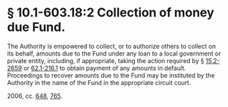 # § 10.1-603.18:2 Collection of money due Fund.

<p>The Authority is empowered to collect, or to authorize others to collect on its behalf, amounts due to the Fund under any loan to a local government or private entity, including, if appropriate, taking the action required by § <a href='http://law.lis.virginia.gov/vacode/15.2-2659/'>15.2-2659</a> or <a href='http://law.lis.virginia.gov/vacode/62.1-216.1/'>62.1-216.1</a> to obtain payment of any amounts in default. Proceedings to recover amounts due to the Fund may be instituted by the Authority in the name of the Fund in the appropriate circuit court.</p><p>2006, cc. <a href='http://lis.virginia.gov/cgi-bin/legp604.exe?061+ful+CHAP0648'>648</a>, <a href='http://lis.virginia.gov/cgi-bin/legp604.exe?061+ful+CHAP0765'>765</a>.</p>